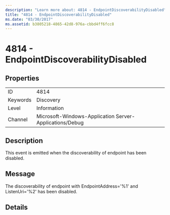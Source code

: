 ```yaml
---
description: "Learn more about: 4814 - EndpointDiscoverabilityDisabled"
title: "4814 - EndpointDiscoverabilityDisabled"
ms.date: "03/30/2017"
ms.assetid: b3805218-4865-42d8-976a-cbbd4ff6fcc8
---
```

# 4814 - EndpointDiscoverabilityDisabled

## Properties  
  
|||  
|-|-|  
|ID|4814|  
|Keywords|Discovery|  
|Level|Information|  
|Channel|Microsoft-Windows-Application Server-Applications/Debug|  
  
## Description  

 This event is emitted when the discoverability of endpoint has been disabled.  
  
## Message  

 The discoverability of endpoint with EndpointAddress='%1' and ListenUri='%2' has been disabled.  
  
## Details
